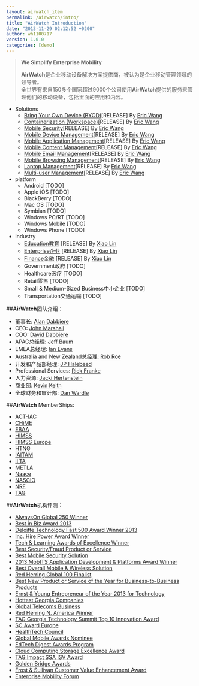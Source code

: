 ```yaml
---
layout: airwatch_item
permalink: /airwatch/intro/
title: "AirWatch Introduction"
date: "2013-11-29 02:12:52 +0200"
author: wh1100717
version: 1.0.0
categories: [demo]
---
```

>**We Simplify Enterprise Mobility**
>
>**AirWatch**是企业移动设备解决方案提供商，被认为是企业移动管理领域的领导者。<br>
>全世界有来自150多个国家超过9000个公司使用**AirWatch**提供的服务来管理他们的移动设备，包括里面的应用和内容。

*   Solutions
    *   [Bring Your Own Device (BYOD)]\[RELEASE] By [Eric Wang]
    *   [Containerization (Workspace)]\[RELEASE] By [Eric Wang]
    *   [Mobile Security]\[RELEASE] By [Eric Wang]
    *   [Mobile Device Management]\[RELEASE] By [Eric Wang]
    *   [Mobile Application Management]\[RELEASE] By [Eric Wang]
    *   [Mobile Content Management]\[RELEASE] By [Eric Wang]
    *   [Mobile Email Management]\[RELEASE] By [Eric Wang]
    *   [Mobile Browsing Management]\[RELEASE] By [Eric Wang]
    *   [Laptop Management]\[RELEASE] By [Eric Wang]
    *   [Multi-user Management]\[RELEASE] By [Eric Wang]
*   platform
    *   Android [TODO]
    *   Apple iOS [TODO]
    *   BlackBerry [TODO]
    *   Mac OS [TODO]
    *   Symbian [TODO]
    *   Windows PC/RT [TODO]
    *   Windows Mobile [TODO]
    *   Windows Phone [TODO]
*   Industry
    *   [Education教育] \[RELEASE] By [Xiao Lin]
    *   [Enterprise企业] \[RELEASE] By [Xiao Lin]
    *   [Finance金融] \[RELEASE] By [Xiao Lin]
    *   Government政府 [TODO]
    *   Healthcare医疗 [TODO]
    *   Retail零售 [TODO]
    *   Small & Medium-Sized Business中小企业 [TODO]
    *   Transportation交通运输 [TODO]


##**AirWatch**团队介绍：

* 董事长: [Alan Dabbiere]
* CEO: [John Marshall]
* COO: [David Dabbiere]
* APAC总经理: [Jeff Baum]
* EMEA总经理: [Ian Evans]
* Australia and New Zealand总经理: [Rob Roe]
* 开发和产品部经理: [JP Halebeed]
* Professional Services: [Rick Franke]
* 人力资源: [Jacki Hertenstein]
* 商业部: [Kevin Keith]
* 全球财务和审计部: [Dan Wardle]

##**AirWatch** MemberShips:

* [ACT-IAC]
* [CHiME]
* [EBAA]
* [HIMSS]
* [HIMSS Europe]
* [HTNG]
* [IAITAM]
* [ILTA]
* [METLA]
* [Naace]
* [NASCIO]
* [NRF]
* [TAG]

##**AirWatch**机构评测：

* [AlwaysOn Global 250 Winner][1]
* [Best in Biz Award 2013][2]
* [Deloitte Technology Fast 500 Award Winner 2013][3]
* [Inc. Hire Power Award Winner][4]
* [Tech & Learning Awards of Excellence Winner][5]
* [Best Security/Fraud Product or Service][6]
* [Best Mobile Security Solution][7]
* [2013 MobITS Application Development & Platforms Award Winner][8]
* [Best Overall Mobile & Wireless Solution][9]
* [Red Herring Global 100 Finalist][10]
* [Best New Product or Service of the Year for Business-to-Business Products][11]
* [Ernst & Young Entrepreneur of the Year 2013 for Technology][12]
* [Hottest Georgia Companies][13]
* [Global Telecoms Business][14]
* [Red Herring N. America Winner][15]
* [TAG Georgia Technology Summit Top 10 Innovation Award][16]
* [SC Award Europe][17]
* [HealthTech Council][18]
* [Global Mobile Awards Nominee][19]
* [EdTech Digest Awards Program][20]
* [Cloud Computing Storage Excellence Award][21]
* [TAG Impact SSA ISV Award][22]
* [Golden Bridge Awards][23]
* [Frost & Sullivan Customer Value Enhancement Award][24]
* [Enterprise Mobility Forum][25]


[Bring Your Own Device (BYOD)]:{{site.url}}/airwatch/byod/
[Containerization (Workspace)]:{{site.url}}/airwatch/containerization/
[Mobile Security]:{{site.url}}/airwatch/security/
[Mobile Device Management]:{{site.url}}/airwatch/mdm/
[Mobile Application Management]:{{site.url}}/airwatch/mam/
[Mobile Content Management]:{{site.url}}/airwatch/mcm/
[Mobile Email Management]:{{site.url}}/airwatch/mem/
[Mobile Browsing Management]:{{site.url}}/airwatch/mbm/
[Laptop Management]:{{site.url}}/airwatch/laptop/
[Multi-user Management]:{{site.url}}/airwatch/multiuser/

[Android]:{{site.url}}/airwatch/android/
[Apple iOS]:{{site.url}}/airwatch/ios/
[BlackBerry]:{{site.url}}/airwatch/blackberry/
[Mac OS]:{{site.url}}/airwatch/macos/
[Symbian]:{{site.url}}/airwatch/symbian/
[Windows PC/RT]:{{site.url}}/airwatch/windowspc/
[Windows Mobile]:{{site.url}}/airwatch/windowsmobile/
[Windows Phone]:{{site.url}}/airwatch/windowsphone/

[Education教育]:{{site.url}}/airwatch/education/
[Enterprise企业]:{{site.url}}/airwatch/enterprise/
[Finance金融]:{{site.url}}/airwatch/finance/
[Government政府]:{{site.url}}/airwatch/government/
[Healthcare医疗]:{{site.url}}/airwatch/healthcare/
[Retail零售]:{{site.url}}/airwatch/retail/
[Small & Medium-Sized Business中小企业]:{{site.url}}/airwatch/business/
[Transportation交通运输]:{{site.url}}/airwatch/transport/

[1]:http://aonetwork.com/the-alwayson-global-250-top-company-competition-2/
[2]:http://www.bestinbizawards.com/2013-winners/
[3]:http://www.deloitte.com/assets/Dcom-UnitedStates/Local%20Assets/Documents/TMT_us_tmt/us_tmt_fast500_rankings_110713.pdf
[4]:http://www.inc.com/hire-power/list/2013
[5]:http://www.techlearning.com/section/AwardsofExcellence
[6]:http://www.arena-international.com/ebf-future-banking-security/awards/
[7]:http://www.scmagazine.com/2014-sc-awards-us-finalists/article/319868/1/
[8]:http://ctiait.ctia.org/mobits/2013/public/
[9]:http://m6mobilityxchange.com/
[10]:http://www.redherring.com/top-100/
[11]:http://www.stevieawards.com/pubs/iba/awards/408_2913_24128.cfm
[12]:http://www.air-watch.com/company/news-room/press-releases/2013/06/john-marshall-honored-as-winner-of-the-ernst-young-entrepreneur-of-the-year
[13]:http://www.prweb.com/releases/2013/5/prweb10771126.htm
[14]:http://www.air-watch.com/company/news-room/press-releases/2013/06/airwatch-selected-as-winner-of-global-telecoms-business-innovation-award
[15]:http://www.air-watch.com/company/news-room/press-releases/2013/05/airwatch-selected-as-a-red-herring-top-100-north-america
[16]:http://tagthink.com/5-connecting-technology-professionals-press-releases/1264-tag-unveils-the-top-10-innovative-technology-companies-in-georgia.html
[17]:http://www.air-watch.com/company/news-room/press-releases/2013/05/airwatch-wins-sc-award-europe-2013-for-best-mobile-solution
[18]:http://healthtechcouncil.org/index.php/council-meeting/april-2013/awards
[19]:http://www.globalmobileawards.com/
[20]:http://edtechdigest.wordpress.com/etd-awards/2013-finalists-winners/
[21]:http://www.air-watch.com/company/news-room/industry-recognition/2013/01/2013-cloud-storage-excellence-award-for-mobile-content-management
[22]:http://www.tagonline.org/events/ssa-impact-awards/2012-ssa-impact-awards/
[23]:http://www.goldenbridgeawards.com/world/
[24]:http://www.frost.com/prod/servlet/press-release.pag?docid=265644249
[25]:http://www.enterprisemobilityforum.com/uploads/1/2/3/9/12399200/enterprise_mobility_forum_2012_awards_release.pdf

[Alan Dabbiere]:http://www.linkedin.com/in/alandabbiere
[John Marshall]:http://www.linkedin.com/pub/john-marshall/14/116/296
[David Dabbiere]:http://www.linkedin.com/pub/david-dabbiere/9/126/a76
[Jeff Baum]:http://www.linkedin.com/pub/jeff-baum/1/320/5b9
[Ian Evans]:http://uk.linkedin.com/pub/ian-evans/0/324/b00
[Rob Roe]:http://www.linkedin.com/in/robinsonroe
[JP Halebeed]:http://www.linkedin.com/pub/jp-halebeed/1/5a4/135
[Rick Franke]:http://www.linkedin.com/in/rfranke
[Jacki Hertenstein]:http://www.linkedin.com/pub/jacki-hertenstein/4/71b/b32
[Kevin Keith]:http://www.linkedin.com/pub/kevin-keith/4/2b4/21b
[Dan Wardle]:http://www.linkedin.com/pub/dan-wardle/4/131/5b4

[ACT-IAC]:http://www.actgov.org
[CHiME]:http://www.cio-chime.org/
[EBAA]:http://www.ebaa.org/
[HIMSS]:http://www.himss.org/
[HIMSS Europe]:http://www.himss.eu/
[HTNG]:http://www.htng.org/
[IAITAM]:https://www.iaitam.org/eweb/startpage.aspx
[ILTA]:http://www.iltanet.org/
[METLA]:http://www.metla.org/
[Naace]:http://www.naace.co.uk/
[NASCIO]:http://www.nascio.org/
[NRF]:http://www.nrf.com/
[TAG]:http://www.tagonline.org/

[Eric Wang]:http://github.com/wh1100717
[Xiao Lin]:https://github.com/zxldmn